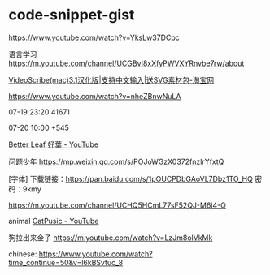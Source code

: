 # code-snippet-gist

https://www.youtube.com/watch?v=YksLw37DCpc

语言学习
https://m.youtube.com/channel/UCGBvI8xXfyPWVXYRnvbe7rw/about

[VideoScribe(mac)3.1汉化版|支持中文输入|送SVG素材包-淘宝网](https://item.taobao.com/item.htm?spm=a1z10.5-c.w4002-11150323328.37.59ae48271LKfCQ&id=596871033441)


https://www.youtube.com/watch?v=nheZBnwNuLA

07-19 23:20
41671

07-20 10:00
+545


[Better Leaf 好葉 - YouTube](https://www.youtube.com/channel/UChjHWpmNm-3HbLFkQ3TPXaA/about)

问题少年
https://mp.weixin.qq.com/s/POJoWGzX0372fnzlrYfxtQ

[字体]
下载链接：https://pan.baidu.com/s/1pOUCPDbGAoVL7Dbz1TO_HQ 
密码：9kmy

https://m.youtube.com/channel/UCHQ5HCmL77sF52QJ-M6i4-Q

animal
[CatPusic - YouTube](https://www.youtube.com/channel/UCyIqcxz-vR_o2GK4HWuZL8w/about)

狗拉岀来金子
https://m.youtube.com/watch?v=LzJm8olVkMk

chinese:
https://www.youtube.com/watch?time_continue=50&v=l6kBSvtuc_8
